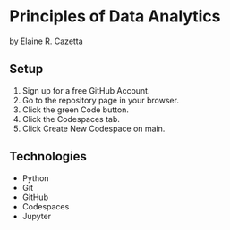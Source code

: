 # Principles of Data Analytics

by Elaine R. Cazetta

## Setup

1. Sign up for a free GitHub Account.
2. Go to the repository page in your browser.
3. Click the green Code button.
4. Click the Codespaces tab.
5. Click Create New Codespace on main.

## Technologies

- Python
- Git
- GitHub
- Codespaces
- Jupyter